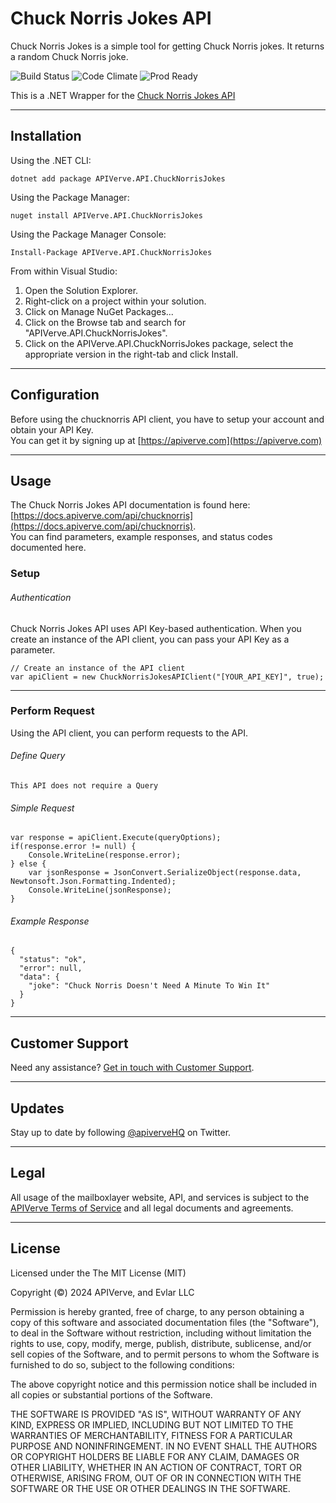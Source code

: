 Chuck Norris Jokes API
============

Chuck Norris Jokes is a simple tool for getting Chuck Norris jokes. It returns a random Chuck Norris joke.

![Build Status](https://img.shields.io/badge/build-passing-green)
![Code Climate](https://img.shields.io/badge/maintainability-B-purple)
![Prod Ready](https://img.shields.io/badge/production-ready-blue)

This is a .NET Wrapper for the [Chuck Norris Jokes API](https://apiverve.com/marketplace/api/chucknorris)

---

## Installation

Using the .NET CLI:
```
dotnet add package APIVerve.API.ChuckNorrisJokes
```

Using the Package Manager:
```
nuget install APIVerve.API.ChuckNorrisJokes
```

Using the Package Manager Console:
```
Install-Package APIVerve.API.ChuckNorrisJokes
```

From within Visual Studio:

1. Open the Solution Explorer.
2. Right-click on a project within your solution.
3. Click on Manage NuGet Packages...
4. Click on the Browse tab and search for "APIVerve.API.ChuckNorrisJokes".
5. Click on the APIVerve.API.ChuckNorrisJokes package, select the appropriate version in the right-tab and click Install.


---

## Configuration

Before using the chucknorris API client, you have to setup your account and obtain your API Key.  
You can get it by signing up at [https://apiverve.com](https://apiverve.com)

---

## Usage

The Chuck Norris Jokes API documentation is found here: [https://docs.apiverve.com/api/chucknorris](https://docs.apiverve.com/api/chucknorris).  
You can find parameters, example responses, and status codes documented here.

### Setup

###### Authentication
Chuck Norris Jokes API uses API Key-based authentication. When you create an instance of the API client, you can pass your API Key as a parameter.

```
// Create an instance of the API client
var apiClient = new ChuckNorrisJokesAPIClient("[YOUR_API_KEY]", true);
```

---


### Perform Request
Using the API client, you can perform requests to the API.

###### Define Query

```
This API does not require a Query
```

###### Simple Request

```
var response = apiClient.Execute(queryOptions);
if(response.error != null) {
	Console.WriteLine(response.error);
} else {
    var jsonResponse = JsonConvert.SerializeObject(response.data, Newtonsoft.Json.Formatting.Indented);
    Console.WriteLine(jsonResponse);
}
```

###### Example Response

```
{
  "status": "ok",
  "error": null,
  "data": {
    "joke": "Chuck Norris Doesn't Need A Minute To Win It"
  }
}
```

---

## Customer Support

Need any assistance? [Get in touch with Customer Support](https://apiverve.com/contact).

---

## Updates
Stay up to date by following [@apiverveHQ](https://twitter.com/apiverveHQ) on Twitter.

---

## Legal

All usage of the mailboxlayer website, API, and services is subject to the [APIVerve Terms of Service](https://apiverve.com/terms) and all legal documents and agreements.

---

## License
Licensed under the The MIT License (MIT)

Copyright (&copy;) 2024 APIVerve, and Evlar LLC

Permission is hereby granted, free of charge, to any person obtaining a copy of this software and associated documentation files (the "Software"), to deal in the Software without restriction, including without limitation the rights to use, copy, modify, merge, publish, distribute, sublicense, and/or sell copies of the Software, and to permit persons to whom the Software is furnished to do so, subject to the following conditions:

The above copyright notice and this permission notice shall be included in all copies or substantial portions of the Software.

THE SOFTWARE IS PROVIDED "AS IS", WITHOUT WARRANTY OF ANY KIND, EXPRESS OR IMPLIED, INCLUDING BUT NOT LIMITED TO THE WARRANTIES OF MERCHANTABILITY, FITNESS FOR A PARTICULAR PURPOSE AND NONINFRINGEMENT. IN NO EVENT SHALL THE AUTHORS OR COPYRIGHT HOLDERS BE LIABLE FOR ANY CLAIM, DAMAGES OR OTHER LIABILITY, WHETHER IN AN ACTION OF CONTRACT, TORT OR OTHERWISE, ARISING FROM, OUT OF OR IN CONNECTION WITH THE SOFTWARE OR THE USE OR OTHER DEALINGS IN THE SOFTWARE.